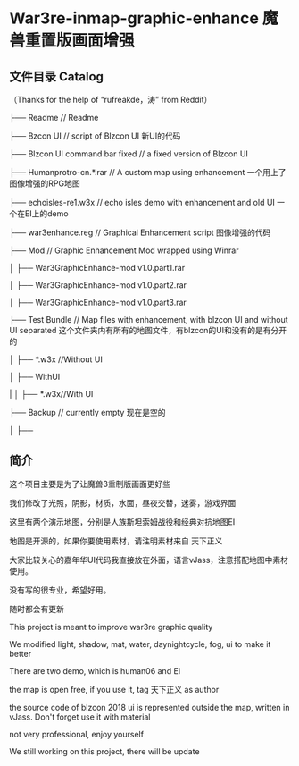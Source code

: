 War3re-inmap-graphic-enhance 魔兽重置版画面增强
=============================================

文件目录 Catalog
----------------
（Thanks for the help of “rufreakde，涛” from Reddit）

├── Readme // Readme

├── Bzcon UI // script of Blzcon UI 新UI的代码

├── Blzcon UI command bar fixed // a fixed version of Blzcon UI

├── Humanprotro-cn.*.rar // A custom map using enhancement 一个用上了图像增强的RPG地图

├── echoisles-re1.w3x // echo isles demo with enhancement and old UI 一个在EI上的demo

├── war3enhance.reg // Graphical Enhancement script 图像增强的代码

├── Mod // Graphic Enhancement Mod wrapped using Winrar

│ ├── War3GraphicEnhance-mod v1.0.part1.rar

│ ├── War3GraphicEnhance-mod v1.0.part2.rar

│ ├── War3GraphicEnhance-mod v1.0.part3.rar

├── Test Bundle // Map files with enhancement, with blzcon UI and without UI separated 这个文件夹内有所有的地图文件，有blzcon的UI和没有的是有分开的

│ ├── *.w3x //Without UI

│ ├── WithUI

| │ ├── *.w3x//With UI

├── Backup // currently empty 现在是空的

│ ├──

简介
----

这个项目主要是为了让魔兽3重制版画面更好些

我们修改了光照，阴影，材质，水面，昼夜交替，迷雾，游戏界面

这里有两个演示地图，分别是人族斯坦索姆战役和经典对抗地图EI

地图是开源的，如果你要使用素材，请注明素材来自 天下正义

大家比较关心的嘉年华UI代码我直接放在外面，语言vJass，注意搭配地图中素材使用。

没有写的很专业，希望好用。

随时都会有更新



This project is meant to improve war3re graphic quality

We modified light, shadow, mat, water, daynightcycle, fog, ui to make it better

There are two demo, which is human06 and EI

the map is open free, if you use it, tag 天下正义 as author

the source code of blzcon 2018 ui is represented outside the map, written in vJass. Don't forget use it with material

not very professional, enjoy yourself

We still working on this project, there will be update
